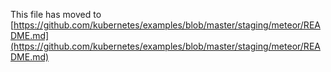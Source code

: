 This file has moved to [https://github.com/kubernetes/examples/blob/master/staging/meteor/README.md](https://github.com/kubernetes/examples/blob/master/staging/meteor/README.md)

